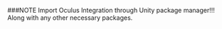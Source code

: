 ###NOTE
Import Oculus Integration through Unity package manager!!!
Along with any other necessary packages.
